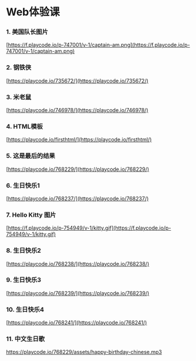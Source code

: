 # Web体验课

### 1. 美国队长图片
[https://f.playcode.io/p-747001/v-1/captain-am.png](https://f.playcode.io/p-747001/v-1/captain-am.png)

### 2. 钢铁侠
[https://playcode.io/735672/](https://playcode.io/735672/)

### 3. 米老鼠

[https://playcode.io/746978/](https://playcode.io/746978/)

### 4. HTML模板

[https://playcode.io/firsthtml/](https://playcode.io/firsthtml/)

### 5. 这是最后的结果

[https://playcode.io/768229/](https://playcode.io/768229/)

### 6. 生日快乐1

[https://playcode.io/768237/](https://playcode.io/768237/)

### 7. Hello Kitty 图片

[https://f.playcode.io/p-754949/v-1/kitty.gif](https://f.playcode.io/p-754949/v-1/kitty.gif)

### 8. 生日快乐2

[https://playcode.io/768238/](https://playcode.io/768238/)

### 9. 生日快乐3

[https://playcode.io/768239/](https://playcode.io/768239/)

### 10. 生日快乐4

[https://playcode.io/768241/](https://playcode.io/768241/)

### 11. 中文生日歌
[https://playcode.io/768229/assets/happy-birthday-chinese.mp3
](https://playcode.io/768229/assets/happy-birthday-chinese.mp3
)